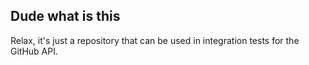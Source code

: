 ## Dude what is this

Relax, it's just a repository that can be used in integration tests for the GitHub API.
